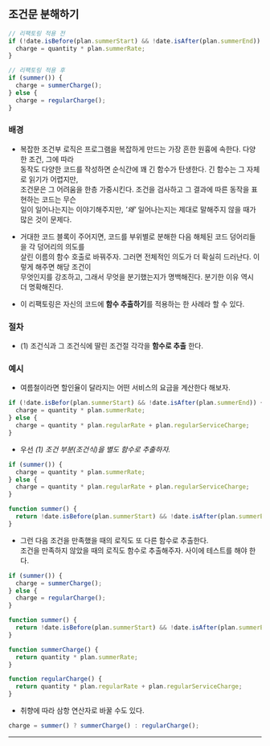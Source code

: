 ## 조건문 분해하기

```js
// 리팩토링 적용 전
if (!date.isBefore(plan.summerStart) && !date.isAfter(plan.summerEnd)) {
  charge = quantity * plan.summerRate;
}

// 리팩토링 적용 후
if (summer()) {
  charge = summerCharge();
} else {
  charge = regularCharge();
}
```

### 배경

- 복잡한 조건부 로직은 프로그램을 복잡하게 만드는 가장 흔한 원흉에 속한다. 다양한 조건, 그에 따라  
  동작도 다양한 코드를 작성하면 순식간에 꽤 긴 함수가 탄생한다. 긴 함수는 그 자체로 읽기가 어렵지만,  
  조건문은 그 어려움을 한층 가중시킨다. 조건을 검사하고 그 결과에 따른 동작을 표현하는 코드는 무슨  
  일이 일어나는지는 이야기해주지만, _'왜'_ 일어나는지는 제대로 말해주지 않을 때가 많은 것이 문제다.

- 거대한 코드 블록이 주어지면, 코드를 부위별로 분해한 다음 해체된 코드 덩어리들을 각 덩어리의 의도를  
  살린 이름의 함수 호출로 바꿔주자. 그러면 전체적인 의도가 더 확실히 드러난다. 이렇게 해주면 해당 조건이  
  무엇인지를 강조하고, 그래서 무엇을 분기했는지가 명백해진다. 분기한 이유 역시 더 명확해진다.

- 이 리팩토링은 자신의 코드에 **함수 추출하기**를 적용하는 한 사례라 할 수 있다.

### 절차

- (1) 조건식과 그 조건식에 딸린 조건절 각각을 **함수로 추출** 한다.

### 예시

- 여름철이라면 할인율이 달라지는 어떤 서비스의 요금을 계산한다 해보자.

```js
if (!date.isBefor(plan.summerStart) && !date.isAfter(plan.summerEnd)) {
  charge = quantity * plan.summerRate;
} else {
  charge = quantity * plan.regularRate + plan.regularServiceCharge;
}
```

- 우선 _(1) 조건 부분(조건식)을 별도 함수로 추출하자._

```js
if (summer()) {
  charge = quantity * plan.summerRate;
} else {
  charge = quantity * plan.regularRate + plan.regularServiceCharge;
}

function summer() {
  return !date.isBefore(plan.summerStart) && !date.isAfter(plan.summerEnd);
}
```

- 그런 다음 조건을 만족했을 때의 로직도 또 다른 함수로 추출한다.  
  조건을 만족하지 않았을 때의 로직도 함수로 추출해주자. 사이에 테스트를 해야 한다.

```js
if (summer()) {
  charge = summerCharge();
} else {
  charge = regularCharge();
}

function summer() {
  return !date.isBefore(plan.summerStart) && !date.isAfter(plan.summerEnd);
}

function summerCharge() {
  return quantity * plan.summerRate;
}

function regularCharge() {
  return quantity * plan.regularRate + plan.regularServiceCharge;
}
```

- 취향에 따라 삼항 연산자로 바꿀 수도 있다.

```js
charge = summer() ? summerCharge() : regularCharge();
```

<hr/>
